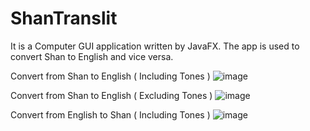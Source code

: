 # ShanTranslit

It is a Computer GUI application written by JavaFX.
The app is used to convert Shan to English and vice versa.

Convert from Shan to English ( Including Tones )
![image](https://github.com/SaingHmineTun/ShanTranslit/assets/41017501/654a8d5b-fea8-4070-8c72-9684659c8865)

Convert from Shan to English ( Excluding Tones )
![image](https://github.com/SaingHmineTun/ShanTranslit/assets/41017501/c88bed86-93c5-46a9-b479-a0757f404a85)

Convert from English to Shan ( Including Tones )
![image](https://github.com/SaingHmineTun/ShanTranslit/assets/41017501/d3587913-992c-4dc5-b6bb-2c0b1a2b7640)



